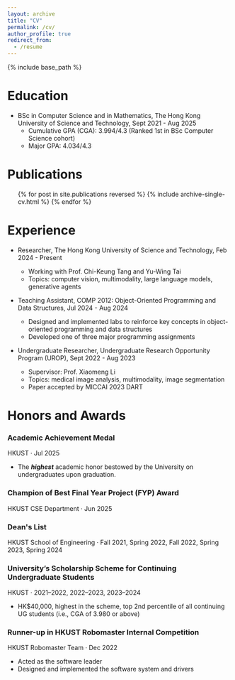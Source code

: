 ```yaml
---
layout: archive
title: "CV"
permalink: /cv/
author_profile: true
redirect_from:
  - /resume
---
```


{% include base_path %}

<!-- Education
======
* Ph.D in Version Control Theory, GitHub University, 2018 (expected)
* M.S. in Jekyll, GitHub University, 2014
* B.S. in GitHub, GitHub University, 2012

Work experience
======
* Spring 2024: Academic Pages Collaborator
  * Github University
  * Duties includes: Updates and improvements to template
  * Supervisor: The Users

* Fall 2015: Research Assistant
  * Github University
  * Duties included: Merging pull requests
  * Supervisor: Professor Hub

* Summer 2015: Research Assistant
  * Github University
  * Duties included: Tagging issues
  * Supervisor: Professor Git
  
Skills
======
* Skill 1
* Skill 2
  * Sub-skill 2.1
  * Sub-skill 2.2
  * Sub-skill 2.3
* Skill 3

Publications
======
  <ul>{% for post in site.publications reversed %}
    {% include archive-single-cv.html %}
  {% endfor %}</ul>
  
Talks
======
  <ul>{% for post in site.talks reversed %}
    {% include archive-single-talk-cv.html  %}
  {% endfor %}</ul>
  
Teaching
======
  <ul>{% for post in site.teaching reversed %}
    {% include archive-single-cv.html %}
  {% endfor %}</ul>
  
Service and leadership
======
* Currently signed in to 43 different slack teams

---
layout: archive
title: "CV"
permalink: /cv/
author_profile: true
redirect_from:
  - /resume
---

{% include base_path %} -->

<!-- Detailed CV can be found [here](/files/wuqi_cv.pdf) -->

Education
======
* BSc in Computer Science and in Mathematics, The Hong Kong University of Science and Technology, Sept 2021 - Aug 2025
  * Cumulative GPA (CGA): 3.994/4.3 (Ranked 1st in BSc Computer Science cohort)
  * Major GPA: 4.034/4.3

<!-- * UG Exchange, Stanford University, Jun 2023 - Aug 2023
  * Related Coursework: Machine Learning (PG level), Stochastic Process, Introduction to High Performance Computing

* UG Exchange, ETH Zürich, Sept 2023 - Feb 2024
  * Related Coursework: Deep Learning (PG level), Computer Systems (Operating Systems + Distributed Systems), Applied Regression Analysis, Game Theory and Control (PG level) -->

Publications
======
  <ul>{% for post in site.publications reversed %}
    {% include archive-single-cv.html %}
  {% endfor %}</ul>

Experience
======
* Researcher, The Hong Kong University of Science and Technology, Feb 2024 - Present
  * Working with Prof. Chi-Keung Tang and Yu-Wing Tai
  * Topics: computer vision, multimodality, large language models, generative agents
  <!-- * Motion-Agent project available on arXiv -->

* Teaching Assistant, COMP 2012: Object-Oriented Programming and Data Structures, Jul 2024 - Aug 2024
  * Designed and implemented labs to reinforce key concepts in object-oriented programming and data structures
  * Developed one of three major programming assignments

* Undergraduate Researcher, Undergraduate Research Opportunity Program (UROP), Sept 2022 - Aug 2023
  * Supervisor: Prof. Xiaomeng Li
  * Topics: medical image analysis, multimodality, image segmentation
  * Paper accepted by MICCAI 2023 DART

<!-- Skills
======
* PyTorch and Python for implementing and training neural networks
* Familiar with CNN, CLIP, and Vision Transformer (ViT) models for computer vision tasks
* Experience with multimodality and Large Language Models (LLMs)
* Programming languages: C++, R, MATLAB, Python
* LaTeX for academic papers
* Linux compute nodes (SSH, Conda environments)
* Source code management with git -->

Honors and Awards
======
### Academic Achievement Medal
HKUST · Jul 2025  
- The **_highest_** academic honor bestowed by the University on undergraduates upon graduation.

### Champion of Best Final Year Project (FYP) Award  
HKUST CSE Department · Jun 2025  

### Dean's List  
HKUST School of Engineering · Fall 2021, Spring 2022, Fall 2022, Spring 2023, Spring 2024  

### University’s Scholarship Scheme for Continuing Undergraduate Students  
HKUST · 2021–2022, 2022–2023, 2023–2024  
- HK\$40,000, highest in the scheme, top 2nd percentile of all continuing UG students (i.e., CGA of 3.980 or above)

### Runner-up in HKUST Robomaster Internal Competition  
HKUST Robomaster Team · Dec 2022  
- Acted as the software leader  
- Designed and implemented the software system and drivers


<!-- Talks
======
  <ul>{% for post in site.talks reversed %}
    {% include archive-single-talk-cv.html  %}
  {% endfor %}</ul>

Teaching
======
  <ul>{% for post in site.teaching reversed %}
    {% include archive-single-cv.html %}
  {% endfor %}</ul> -->

<!-- Service and leadership
======
* Runner-up in HKUST Robomaster Internal Competition, Dec 2022
  * Acted as the software leader, designing and implementing the software system
* HKUST Dean's List: Fall 2021, Spring 2022, Fall 2022, Spring 2023
* University’s Scholarship Scheme for Continuing Undergraduate Students, 2021-2022, 2022-2023
  * HK$ 40,000, top 2nd percentile of all continuing UG students -->
